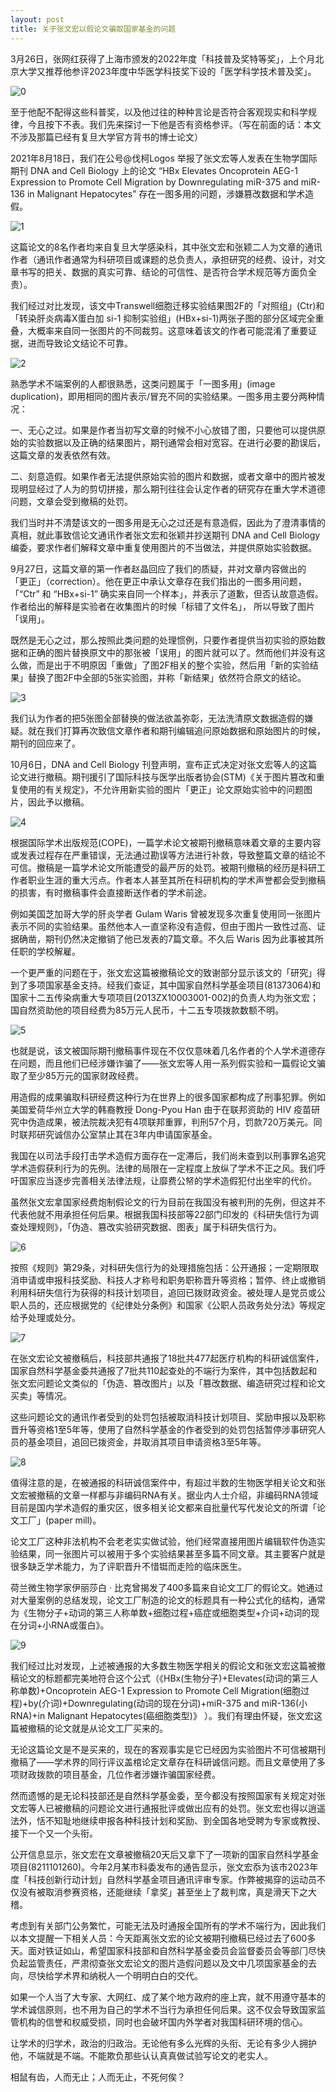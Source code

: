 ```yaml
---
layout: post
title: 关于张文宏以假论文骗取国家基金的问题
---
```


3月26日，张网红获得了上海市颁发的2022年度「科技普及奖特等奖」，上个月北京大学又推荐他参评2023年度中华医学科技奖下设的「医学科学技术普及奖」。

![0](/images/20230531/0.png "0")

至于他配不配得这些科普奖，以及他过往的种种言论是否符合客观现实和科学规律，今且按下不表。我们先来探讨一下他是否有资格参评。（写在前面的话：本文不涉及那篇已经有复旦大学官方背书的博士论文）  

2021年8月18日，我们在公号@伐柯Logos 举报了张文宏等人发表在生物学国际期刊 DNA and Cell Biology 上的论文 “HBx Elevates Oncoprotein AEG-1 Expression to Promote Cell Migration by Downregulating miR-375 and miR-136 in Malignant Hepatocytes” 存在一图多用的问题，涉嫌篡改数据和学术造假。  

![1](/images/20230531/1.png "1")  

这篇论文的8名作者均来自复旦大学感染科，其中张文宏和张颖二人为文章的通讯作者（通讯作者通常为科研项目或课题的总负责人，承担研究的经费、设计，对文章书写的把关、数据的真实可靠、结论的可信性、是否符合学术规范等方面负全责）。

我们经过对比发现，该文中Transwell细胞迁移实验结果图2F的「对照组」(Ctr)和「转染肝炎病毒X蛋白加 si-1 抑制实验组」(HBx+si-1)两张子图的部分区域完全重叠，大概率来自同一张图片的不同裁剪。这意味着该文的作者可能混淆了重要证据，进而导致论文结论不可靠。

![2](/images/20230531/2.png "2")

熟悉学术不端案例的人都很熟悉，这类问题属于「一图多用」(image duplication)，即用相同的图片表示/冒充不同的实验结果。一图多用主要分两种情况：

一、无心之过。如果是作者当初写文章的时候不小心放错了图，只要他可以提供原始的实验数据以及正确的结果图片，期刊通常会相对宽容。在进行必要的勘误后，这篇文章的发表依然有效。 

二、刻意造假。如果作者无法提供原始实验的图片和数据，或者文章中的图片被发现明显经过了人为的剪切拼接，那么期刊往往会认定作者的研究存在重大学术道德问题，文章会受到撤稿的处罚。

我们当时并不清楚该文的一图多用是无心之过还是有意造假，因此为了澄清事情的真相，就此事致信论文通讯作者张文宏和张颖并抄送期刊 DNA and Cell Biology 编委，要求作者们解释文章中重复使用图片的不当做法，并提供原始实验数据。

9月27日，这篇文章的第一作者赵晶回应了我们的质疑，并对文章内容做出的 「更正」（correction）。他在更正中承认文章存在我们指出的一图多用问题，「“Ctr” 和 “HBx+si-1” 确实来自同一个样本」，并表示了道歉，但否认故意造假。作者给出的解释是实验者在收集图片的时候「标错了文件名」， 所以导致了图片「误用」。

既然是无心之过，那么按照此类问题的处理惯例，只要作者提供当初实验的原始数据和正确的图片替换原文中的那张被「误用」的图片就可以了。然而他们并没有这么做，而是出于不明原因「重做」了图2F相关的整个实验，然后用「新的实验结果」替换了图2F中全部的5张实验图，并称「新结果」依然符合原文的结论。

![3](/images/20230531/3.png "3")

我们认为作者的把5张图全部替换的做法欲盖弥彰，无法洗清原文数据造假的嫌疑。就在我们打算再次致信文章作者和期刊编辑追问原始数据和原始图片的时候，期刊的回应来了。

10月6日，DNA and Cell Biology 刊登声明，宣布正式决定对张文宏等人的这篇论文进行撤稿。期刊援引了国际科技与医学出版者协会(STM)《关于图片篡改和重复使用的有关规定》，不允许用新实验的图片「更正」论文原始实验中的问题图片，因此予以撤稿。

![4](/images/20230531/4.png "4")

根据国际学术出版规范(COPE)，一篇学术论文被期刊撤稿意味着文章的主要内容或发表过程存在严重错误，无法通过勘误等方法进行补救，导致整篇文章的结论不可信。撤稿是一篇学术论文所能遭受的最严厉的处罚。被期刊撤稿的经历是科研工作者职业生涯的重大污点。作者本人甚至其所在科研机构的学术声誉都会受到撤稿的损害，有时撤稿事件会直接断送作者的学术前途。

例如美国芝加哥大学的肝炎学者 Gulam Waris 曾被发现多次重复使用同一张图片表示不同的实验结果。虽然他本人一直坚称没有造假，但由于图片一致性过高、证据确凿，期刊仍然决定撤销了他已发表的7篇文章。不久后 Waris 因为此事被其所任职的学校解雇。 

一个更严重的问题在于，张文宏这篇被撤稿论文的致谢部分显示该文的「研究」得到了多项国家基金支持。经我们查证，其中国家自然科学基金项目(81373064)和国家十二五传染病重大专项项目(2013ZX10003001-002)的负责人均为张文宏；国自然资助他的项目经费为85万元人民币，十二五专项拨款数额不明。

![5](/images/20230531/5.png "5")

也就是说，该文被国际期刊撤稿事件现在不仅仅意味着几名作者的个人学术道德存在问题，而且他们已经涉嫌诈骗了——张文宏等人用一系列假实验和一篇假论文骗取了至少85万元的国家财政经费。

用造假的成果骗取科研经费这种行为在世界上的很多国家都构成了刑事犯罪。例如美国爱荷华州立大学的韩裔教授 Dong-Pyou Han 由于在联邦资助的 HIV 疫苗研究中伪造成果，被法院裁决犯有4项联邦重罪，判刑57个月，罚款720万美元。同时联邦研究诚信办公室禁止其在3年内申请国家基金。

我国在以司法手段打击学术造假方面存在一定滞后，我们尚未查到以刑事罪名追究学术造假获利行为的先例。法律的局限在一定程度上放纵了学术不正之⻛。我们呼吁国家应当逐步完善相关法律法规，让靡费公帑的学术造假犯付出坐牢的代价。

虽然张文宏拿国家经费炮制假论文的行为目前在我国没有被判刑的先例，但这并不代表他就不用承担任何后果。根据我国科技部等22部门印发的《科研失信行为调查处理规则》，「伪造、篡改实验研究数据、图表」属于科研失信行为。

![6](/images/20230531/6.png "6")

按照《规则》第29条，对科研失信行为的处理措施包括：公开通报；一定期限取消申请或申报科技奖励、科技人才称号和职务职称晋升等资格；暂停、终止或撤销利用科研失信行为获得的科技计划项目，追回已拨财政资金。被处理人是党员或公职人员的，还应根据党的《纪律处分条例》和国家《公职人员政务处分法》等规定给予处理或处分。

![7](/images/20230531/7.png "7")

在张文宏论文被撤稿后，科技部共通报了18批共477起医疗机构的科研诚信案件，国家自然科学基金委共通报了7批共110起查处的不端行为案件，其中包括数起和张文宏问题论文类似的「伪造、篡改图片」以及「篡改数据、编造研究过程和论文买卖」等情况。

这些问题论文的通讯作者受到的处罚包括被取消科技计划项目、奖励申报以及职称晋升等资格1至5年等，使用了自然科学基金的作者受到的处罚包括暂停涉事研究人员的基金项目，追回已拨资金，并取消其项目申请资格3至5年等。

![8](/images/20230531/8.png "8")

值得注意的是，在被通报的科研诚信案件中，有超过半数的生物医学相关论文和张文宏被撤稿的文章一样都与非编码RNA有关。据业内人士介绍，非编码RNA领域目前是国内学术造假的重灾区，很多相关论文都来自批量代写代发论文的所谓「论文工厂」(paper mill)。

论文工厂这种非法机构不会老老实实做试验，他们经常直接用图片编辑软件伪造实验结果，同一张图片可以被用于多个实验结果甚至多篇不同文章。其主要客户就是很多缺乏学术能力，为了评职晋升不惜铤而走险的临床医生。 

荷兰微生物学家伊丽莎白 · 比克曾揭发了400多篇来自论文工厂的假论文。她通过对大量案例的总结发现，论文工厂制造的论文的标题具有一种公式化的结构，通常为《生物分子+动词的第三人称单数+细胞过程+癌症或细胞类型+介词+动词的现在分词+小RNA或蛋白》。

![9](/images/20230531/9.png "9")

我们经过比对发现，上述被通报的大多数生物医学相关的假论文和张文宏这篇被撤稿论文的标题都完美地符合这个公式（《HBx(生物分子)+Elevates(动词的第三人称单数)+Oncoprotein AEG-1 Expression to Promote Cell Migration(细胞过程)+by(介词)+Downregulating(动词的现在分词)+miR-375 and miR-136(小RNA)+in Malignant Hepatocytes(癌细胞类型)》 ）。我们有理由怀疑，张文宏这篇被撤稿的论文就是从论文工厂买来的。

无论这篇论文是不是买来的，现在的客观事实是它已经因为实验图片不可信被期刊撤稿了——学术界的同行评议盖棺论定文章存在科研诚信问题。而且文章使用了多项财政拨款的项目基金，几位作者涉嫌诈骗国家经费。

然而遗憾的是无论科技部还是自然科学基金委，至今都没有按照国家有关规定对张文宏等人已被撤稿的问题论文进行通报批评或做出应有的处罚。张文宏也得以逍遥法外，恬不知耻地继续申报各种科技计划和奖励、到全国各地受聘为专家或教授、接下一个又一个头衔。

公开信息显示，张文宏在文章被撤稿20天后又拿下了一项新的国家自然科学基金项目(8211101260)。今年2月某市科委发布的通告显示，张文宏忝为该市2023年度「科技创新行动计划」自然科学基金项目通讯评审专家。作弊被揭穿的运动员不仅没有被取消参赛资格，还能继续「拿奖」甚至坐上了裁判席，真是滑天下之大稽。

考虑到有关部门公务繁忙，可能无法及时通报全国所有的学术不端行为，因此我们以本文提醒一下相关人员：今天距离张文宏的论文被期刊撤稿已经过去了600多天。面对铁证如山，希望国家科技部和自然科学基金委员会监督委员会等部⻔尽快负起监管责任，严肃彻查张文宏论文的图片造假问题以及文中几项国家基金的去向，尽快给学术界和纳税人一个明明白白的交代。

如果一个人当了大专家、大网红、成了某个地方政府的座上宾，就不用遵守基本的学术诚信原则，也不用为自己的学术不当行为承担任何后果。这不仅会导致国家监管机构的信誉和权威受损，同时也会破坏国内外学者对我国科研环境的信心。
 
让学术的归学术，政治的归政治。无论他有多么光辉的头衔、无论有多少人拥护他，不端就是不端。不能欺负那些认认真真做试验写论文的老实人。 

相鼠有齿，人而无止；人而无止，不死何俟？

